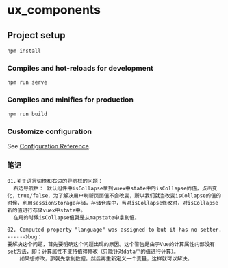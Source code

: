 # ux_components

## Project setup
```
npm install
```

### Compiles and hot-reloads for development
```
npm run serve
```

### Compiles and minifies for production
```
npm run build
```

### Customize configuration
See [Configuration Reference](https://cli.vuejs.org/config/).


### 笔记
```
01.关于语言切换和右边的导航栏的问题：
  右边导航栏： 默认组件中isCollapse拿到vuex中state中的isCollapse的值，点击变化，true/false，为了解决用户刷新页面值不会改变，所以我们就当改变isCollapse的值的时候，利用sessionStorage存储，存储仓库中，当对isCollapse修改时，对isCollapse新的值进行存储vuex中state中。
  在用的时候isCollapse值就是从mapstate中拿到值。
```
```
02. Computed property "language" was assigned to but it has no setter. ------》bug：
要解决这个问题，首先要明确这个问题出现的原因。这个警告是由于Vue的计算属性内部没有set方法，即：计算属性不支持值得修改（只能针对data中的值进行计算）。
    如果想修改，那就先拿到数据。然后再重新定义一个变量，这样就可以解决。
```
